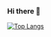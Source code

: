 ### Hi there 👋

[![Top Langs](https://github-readme-stats.vercel.app/api/top-langs/?username=AAmine99)](https://github.com/anuraghazra/github-readme-stats)


<!--
**AAmine99/AAmine99** is a ✨ _special_ ✨ repository because its `README.md` (this file) appears on your GitHub profile.

Here are some ideas to get you started:

- 🔭 I’m currently working on ...
- 🌱 I’m currently learning ...
- 👯 I’m looking to collaborate on ...
- 🤔 I’m looking for help with ...
- 💬 Ask me about ...
- 📫 How to reach me: ...
- 😄 Pronouns: ...
- ⚡ Fun fact: ...
-->
